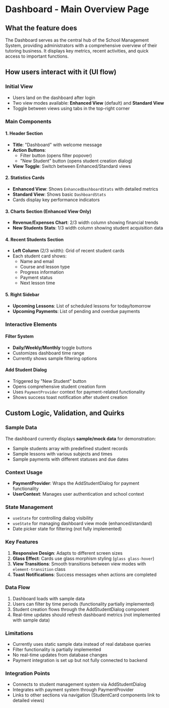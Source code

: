 
# Dashboard - Main Overview Page

## What the feature does
The Dashboard serves as the central hub of the School Management System, providing administrators with a comprehensive overview of their tutoring business. It displays key metrics, recent activities, and quick access to important functions.

## How users interact with it (UI flow)

### Initial View
- Users land on the dashboard after login
- Two view modes available: **Enhanced View** (default) and **Standard View**
- Toggle between views using tabs in the top-right corner

### Main Components

#### 1. Header Section
- **Title**: "Dashboard" with welcome message
- **Action Buttons**:
  - Filter button (opens filter popover)
  - "New Student" button (opens student creation dialog)
- **View Toggle**: Switch between Enhanced/Standard views

#### 2. Statistics Cards
- **Enhanced View**: Shows `EnhancedDashboardStats` with detailed metrics
- **Standard View**: Shows basic `DashboardStats`
- Cards display key performance indicators

#### 3. Charts Section (Enhanced View Only)
- **Revenue/Expenses Chart**: 2/3 width column showing financial trends
- **New Students Stats**: 1/3 width column showing student acquisition data

#### 4. Recent Students Section
- **Left Column** (2/3 width): Grid of recent student cards
- Each student card shows:
  - Name and email
  - Course and lesson type
  - Progress information
  - Payment status
  - Next lesson time

#### 5. Right Sidebar
- **Upcoming Lessons**: List of scheduled lessons for today/tomorrow
- **Upcoming Payments**: List of pending and overdue payments

### Interactive Elements

#### Filter System
- **Daily/Weekly/Monthly** toggle buttons
- Customizes dashboard time range
- Currently shows sample filtering options

#### Add Student Dialog
- Triggered by "New Student" button
- Opens comprehensive student creation form
- Uses `PaymentProvider` context for payment-related functionality
- Shows success toast notification after student creation

## Custom Logic, Validation, and Quirks

### Sample Data
The dashboard currently displays **sample/mock data** for demonstration:
- Sample students array with predefined student records
- Sample lessons with various subjects and times
- Sample payments with different statuses and due dates

### Context Usage
- **PaymentProvider**: Wraps the AddStudentDialog for payment functionality
- **UserContext**: Manages user authentication and school context

### State Management
- `useState` for controlling dialog visibility
- `useState` for managing dashboard view mode (enhanced/standard)
- Date picker state for filtering (not fully implemented)

### Key Features
1. **Responsive Design**: Adapts to different screen sizes
2. **Glass Effect**: Cards use glass morphism styling (`glass glass-hover`)
3. **View Transitions**: Smooth transitions between view modes with `element-transition` class
4. **Toast Notifications**: Success messages when actions are completed

### Data Flow
1. Dashboard loads with sample data
2. Users can filter by time periods (functionality partially implemented)
3. Student creation flows through the AddStudentDialog component
4. Real-time updates should refresh dashboard metrics (not implemented with sample data)

### Limitations
- Currently uses static sample data instead of real database queries
- Filter functionality is partially implemented
- No real-time updates from database changes
- Payment integration is set up but not fully connected to backend

### Integration Points
- Connects to student management system via AddStudentDialog
- Integrates with payment system through PaymentProvider
- Links to other sections via navigation (StudentCard components link to detailed views)

